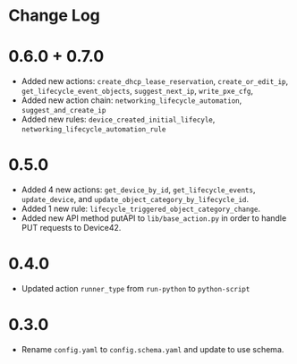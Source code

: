 # Change Log

# 0.6.0 +  0.7.0 
- Added new actions:  `create_dhcp_lease_reservation`, `create_or_edit_ip`, `get_lifecycle_event_objects`, `suggest_next_ip`, `write_pxe_cfg`, 
- Added new action chain: `networking_lifecycle_automation`, `suggest_and_create_ip`
- Added new rules: `device_created_initial_lifecyle`, `networking_lifecycle_automation_rule`

# 0.5.0 

- Added 4 new actions: `get_device_by_id`, `get_lifecycle_events`, `update_device`, and `update_object_category_by_lifecycle_id`. 
- Added 1 new rule: `lifecycle_triggered_object_category_change`.  
- Added new API method putAPI to `lib/base_action.py` in order to handle PUT requests to Device42.  

# 0.4.0

- Updated action `runner_type` from `run-python` to `python-script`

# 0.3.0

- Rename `config.yaml` to `config.schema.yaml` and update to use schema.
